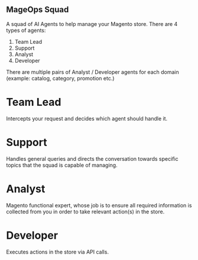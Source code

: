 ## MageOps Squad

A squad of AI Agents to help manage your Magento store. There are 4 types of agents:
1. Team Lead
2. Support
3. Analyst
4. Developer

There are multiple pairs of Analyst / Developer agents for each domain (example: catalog, category, promotion etc.)

# Team Lead

Intercepts your request and decides which agent should handle it.

# Support

Handles general queries and directs the conversation towards specific topics that the squad is capable of managing.

# Analyst

Magento functional expert, whose job is to ensure all required information is collected from you in order to take relevant action(s) in the store.

# Developer

Executes actions in the store via API calls.
